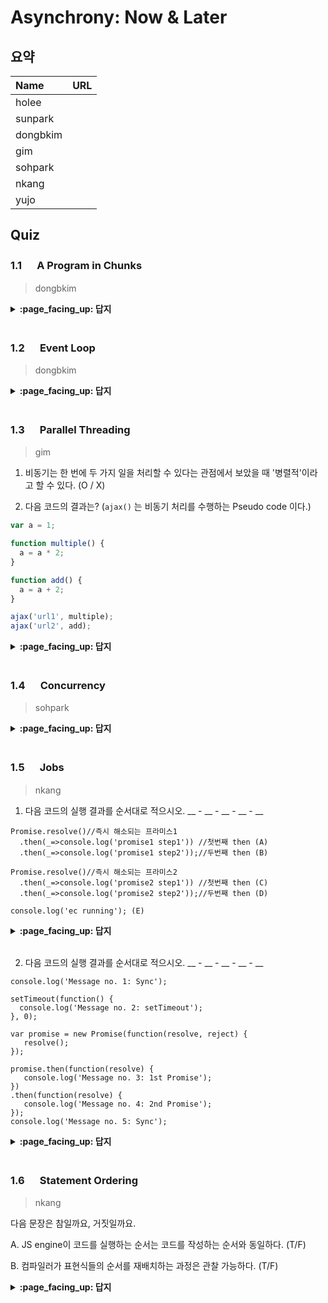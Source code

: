 # Asynchrony: Now & Later

## 요약
| Name | URL |
|:---|:---|
| holee |  |
| sunpark |  |
| dongbkim |  |
| gim |  |
| sohpark |  |
| nkang |  |
| yujo |  |

## Quiz

### 1.1 　  A Program in Chunks

> dongbkim

<details>
<summary> <b> :page_facing_up: 답지 </b>  </summary>
<div markdown="1">



</div>
</details>
<br>

### 1.2 　  Event Loop

> dongbkim

<details>
<summary> <b> :page_facing_up: 답지 </b>  </summary>
<div markdown="1">



</div>
</details>
<br>

### 1.3 　  Parallel Threading

> gim

1. 비동기는 한 번에 두 가지 일을 처리할 수 있다는 관점에서 보았을 때 '병렬적'이라고 할 수 있다. (O / X)

2. 다음 코드의 결과는? (`ajax()` 는 비동기 처리를 수행하는 Pseudo code 이다.)

```js
var a = 1;

function multiple() {
  a = a * 2;
}

function add() {
  a = a + 2;
}

ajax('url1', multiple);
ajax('url2', add);
```

<details>
<summary> <b> :page_facing_up: 답지 </b>  </summary>
<div markdown="1">

1. 비동기적 수행은 한 번에 두 가지 일을 처리할 수 있다는 관점에서 보았을 때 '병렬적'이라고 할 수 있다. (O / __X__)

> 싱글 스레드로 동작하는 엔진과 호스팅 환경의 이벤트 루프의 상호 작용으로 적절하게 동기적으로 처리할 뿐이지만, 그 속도가 아주 빠르기 때문에 우리가 인식하기에는 '병렬적'으로 처리하는 것처럼 보일 수 있다.

2. 다음 코드의 결과는? (ajax() 는 비동기 처리를 수행하는 Pseudo code 이다.)

> 알 수 없다. 두 실행문 중 먼저 응답이 된 순서대로 콜백을 실행하게 되기 때문에 조건에 따라 달라질 수 있고, 이렇게 예측 불가능한 조건을 race condition(경합 조건)이라고 한다.

</div>
</details>
<br>

### 1.4 　  Concurrency

> sohpark

<details>
<summary> <b> :page_facing_up: 답지 </b>  </summary>
<div markdown="1">



</div>
</details>
<br>

### 1.5 　  Jobs


> nkang
1. 다음 코드의 실행 결과를 순서대로 적으시오. __ - __ - __ - __ - __
```
Promise.resolve()//즉시 해소되는 프라미스1
  .then(_=>console.log('promise1 step1')) //첫번째 then (A)
  .then(_=>console.log('promise1 step2'));//두번째 then (B)
 
Promise.resolve()//즉시 해소되는 프라미스2
  .then(_=>console.log('promise2 step1')) //첫번째 then (C)
  .then(_=>console.log('promise2 step2'));//두번째 then (D)
 
console.log('ec running'); (E)

```

<details>
<summary> <b> :page_facing_up: 답지 </b>  </summary>
<div markdown="1">

E-A-C-B-D
```
ec running
promise1 step1
promise2 step1
promise1 step2
promise2 step2
```
프라미스의 then은 즉시 잡큐에 넣도록 스펙에서 규정하고 있으므로 즉시 해소된다 하더라도 현재 실행 중인 EC가 완료된 후 다음 잡으로 실행됨.

resolve로 즉시 해소되어도 then의 함수는 바로 호출되지 않고 우선 EC가 다 해소된 이후 잡큐에서 꺼내 실행됨 

- 처음 등장한 프라미스1의 첫 번째 then이 잡큐에 등록
- 이 시점에서 then은 실행되지 않으므로 두 번째 then은 무시
- 이어 두 번째 등장한 프라미스2의 첫 번째 then이 잡큐에 등록. 이제 잡큐에는 두 개의 PromiseJobs가 등록됨
- 마지막 줄의 console.log가 실행되어 현재의 ScriptJobs가 완료
- 잡큐에 있는 다음 잡인 1번에서 등록한 첫 번째 프라미스의 첫 번째 then이 실행, 그 결과 다시 then이 호출되어 이를 잡큐에 등록
- 두 번째 잡큐에 들어있는 잡은 두 번째 프라미스의 첫 번째 then임. 이것도 실행하면 그 결과 잡큐에 두 번째 then의 내용을 등록
- 이제 첫 번째 프라미스의 두 번째 then이 실행
- 이어서 두 번째 프라미스의 두 번째 then이 실행

</div>
</details>
<br>

2. 다음 코드의 실행 결과를 순서대로 적으시오. __ - __ - __ - __ - __
```
console.log('Message no. 1: Sync');

setTimeout(function() {
  console.log('Message no. 2: setTimeout');
}, 0);
 
var promise = new Promise(function(resolve, reject) {
   resolve();
});
 
promise.then(function(resolve) {
   console.log('Message no. 3: 1st Promise');
})
.then(function(resolve) {
   console.log('Message no. 4: 2nd Promise');
});
console.log('Message no. 5: Sync');

```

<details>
<summary> <b> :page_facing_up: 답지 </b>  </summary>
<div markdown="1">

1-5-3-4-2
```
Message no. 1: Sync
Message no. 5: Sync
Message no. 3: 1st Promise
Message no. 4: 2nd Promise
Message no. 2: setTimeout
```
Promise가 수행된 후에 반환되는 콜백은 Job Queue에 추가. 

Job Queue는 이벤트 루프의 tick이 오면 큐에 있는 모든 작업을 수행. 

그리고 그 뒤에 Task를 실행.

</div>
</details>
<br>

### 1.6 　  Statement Ordering

> nkang

다음 문장은 참일까요, 거짓일까요.

A. JS engine이 코드를 실행하는 순서는 코드를 작성하는 순서와 동일하다. (T/F)

B. 컴파일러가 표현식들의 순서를 재배치하는 과정은 관찰 가능하다. (T/F)


<details>
<summary> <b> :page_facing_up: 답지 </b>  </summary>
<div markdown="1">

F, F

</div>
</details>
<br>
